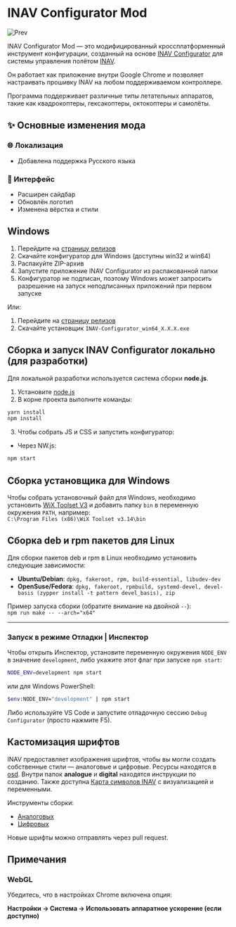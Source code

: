 # INAV Configurator Mod

![Prev](https://github.com/user-attachments/assets/1d308bf2-8e15-4976-9a2a-907771421514)

INAV Configurator Mod — это модифицированный кроссплатформенный инструмент конфигурации, созданный на основе [INAV Configurator](https://github.com/iNavFlight/inav-configurator) для системы управления полётом [INAV](https://github.com/iNavFlight/inav).

Он работает как приложение внутри Google Chrome и позволяет настраивать прошивку INAV на любом поддерживаемом контроллере.

Программа поддерживает различные типы летательных аппаратов, такие как квадрокоптеры, гексакоптеры, октокоптеры и самолёты.

## ✨ Основные изменения мода

### 🌐 Локализация

-   Добавлена поддержка Русского языка

### 🎨 Интерфейс

-   Расширен сайдбар
-   Обновлён логотип
-   Изменена вёрстка и стили

## Windows

1. Перейдите на [страницу релизов](https://github.com/D1ctarors/inav-configurator/releases)
2. Скачайте конфигуратор для Windows (доступны win32 и win64)
3. Распакуйте ZIP-архив
4. Запустите приложение INAV Configurator из распакованной папки
5. Конфигуратор не подписан, поэтому Windows может запросить разрешение на запуск неподписанных приложений при первом запуске

Или:

1. Перейдите на [страницу релизов](https://github.com/D1ctarors/inav-configurator/releases)
2. Скачайте установщик `INAV-Configurator_win64_X.X.X.exe`

## Сборка и запуск INAV Configurator локально (для разработки)

Для локальной разработки используется система сборки **node.js**.

1. Установите [node.js](https://nodejs.org/en)
2. В корне проекта выполните команды:

```bash
yarn install
npm install
```

3. Чтобы собрать JS и CSS и запустить конфигуратор:

-   Через NW.js:

```bash
npm start
```

## Сборка установщика для Windows

Чтобы собрать установочный файл для Windows, необходимо установить [WiX Toolset V3](https://github.com/wixtoolset/wix3/releases) и добавить папку `bin` в переменную окружения `PATH`, например:  
`C:\Program Files (x86)\WiX Toolset v3.14\bin`

## Сборка deb и rpm пакетов для Linux

Для сборки пакетов deb и rpm в Linux необходимо установить следующие зависимости:

-   **Ubuntu/Debian**: `dpkg, fakeroot, rpm, build-essential, libudev-dev`
-   **OpenSuse/Fedora**: `dpkg, fakeroot, rpmbuild, systemd-devel, devel-basis (zypper install -t pattern devel_basis), zip`

Пример запуска сборки (обратите внимание на двойной `--`):  
`npm run make -- --arch="x64"`

---

### Запуск в режиме Отладки | Инспектор

Чтобы открыть Инспектор, установите переменную окружения `NODE_ENV` в значение `development`, либо укажите этот флаг при запуске `npm start`:

```bash
NODE_ENV=development npm start
```

или для Windows PowerShell:

```bash
$env:NODE_ENV="development" | npm start
```

Либо используйте VS Code и запустите отладочную сессию `Debug Configurator` (просто нажмите F5).

## Кастомизация шрифтов

INAV предоставляет изображения шрифтов, чтобы вы могли создать собственные стили — аналоговые и цифровые. Ресурсы находятся в [osd](/resources/osd). Внутри папок **analogue** и **digital** находятся инструкции по созданию. Также доступна [Карта символов INAV](/resources/osd/INAV%20Character%20Map.md) с визуализацией и переменными.

Инструменты сборки:

-   [Аналоговых](https://github.com/fiam/max7456tool)
-   [Цифровых](https://github.com/MrD-RC/hdosd-font-tool)

Новые шрифты можно отправлять через pull request.

## Примечания

### WebGL

Убедитесь, что в настройках Chrome включена опция:

**Настройки → Система → Использовать аппаратное ускорение (если доступно)**
